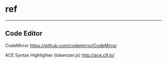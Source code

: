 # ref
------

## Code Editor

CodeMirror https://github.com/codemirror/CodeMirror

ACE Syntax Highlighter (tokenizer.js) http://ace.c9.io/


